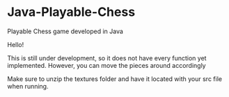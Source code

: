 # Java-Playable-Chess
Playable Chess game developed in Java

Hello!

This is still under 
development, so it does not have every function yet implemented.
However, you can move the pieces around accordingly

Make sure to unzip the textures folder and have it located with your src file when running.
